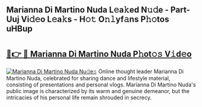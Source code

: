 ## Marianna Di Martino Nuda L𝚎a𝚔ed N𝚞𝚍e - Part-Uuj Vi𝚍𝚎o L𝚎a𝚔s - H𝚘𝚝 O𝚗𝚕yf𝚊ns P𝚑𝚘tos uHBup

# <h2><a href="http://kfa8d6u.oniu.top/?m=Marianna+Di+Martino+Nuda">🔗👉 🔴 Marianna Di Martino Nuda P𝚑ot𝚘𝚜 V𝚒d𝚎o</a></h2>

[![Marianna Di Martino Nuda Nu𝚍e𝚜](https://i.imgur.com/0qMVB7G.gif)](http://kfa8d6u.oniu.top/?m=Marianna+Di+Martino+Nuda)
Online thought leader Marianna Di Martino Nuda, celebrated for sharing dance and lifestyle material, consisting of presentations and personal vlogs. Marianna Di Martino Nuda's public image is characterized by its warm and genuine demeanor, but the intricacies of his personal life remain shrouded in secrecy.  
